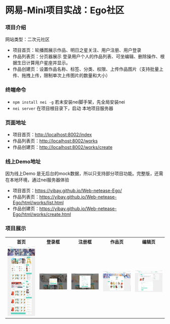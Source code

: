 <h1>网易-Mini项目实战：Ego社区</h1>
<h3>项目介绍</h3>
<p>网站类型：二次元社区</p>
<ul>
	<li>项目首页：轮播图展示作品、明日之星关注、用户注册、用户登录</li>
	<li>作品列表页：分页器展示 登录用户个人的作品列表、可坐编辑、删除操作、根据生日计算用户星座并显示。</li>
	<li>作品创建页：设置作品名称、标签、分类、权限、上传作品图片（支持批量上传、拖拽上传，限制单次上传图片的数量和大小）</li>
</ul>
<h3>终端命令</h3>
<ul>
	<li><code>npm install nei -g</code> 若未安装nei脚手架，先全局安装nei</li>
	<li><code>nei server</code> 在项目根目录下，启动 本地项目服务器</li>
</ul>
<h3>页面地址</h3>
<ul>
	<li>项目首页：<a href="http://localhost:8002/index" target="_blank">http://localhost:8002/index</a></li>
	<li>作品列表页：<a href="http://localhost:8002/works" target="_blank">http://localhost:8002/works</a></li>
	<li>作品创建页：<a href="http://localhost:8002/works/create" target="_blank">http://localhost:8002/works/create</a></li>
</ul>
<h3>线上Demo地址</h3>
<p>因为线上Demo 是无后台的mock数据，所以只支持部分项目功能。完整版，还需在本地环境，通过nei服务器体验</p>
<ul>
	<li>项目首页：<a href="https://yibay.github.io/Web-netease-Ego/" target="_blank">https://yibay.github.io/Web-netease-Ego/</a></li>
	<li>作品列表页：<a href="https://yibay.github.io/Web-netease-Ego/html/works/list.html" target="_blank">https://yibay.github.io/Web-netease-Ego/html/works/list.html</a></li>
	<li>作品创建页：<a href="https://yibay.github.io/Web-netease-Ego/html/works/create.html" target="_blank">https://yibay.github.io/Web-netease-Ego/html/works/create.html</a></li>
</ul>
<h3>项目展示</h3>
<table>
	<tr style="text-align:center;">
		<th>首页</th>
		<th>登录框</th>
		<th>注册框</th>
		<th>作品页</th>
		<th>编辑页</th>
	</tr>
	<tr>
		<td><a href="./README_Img/index.jpg" target="_blank"><img src="./README_Img/index_sm.jpg" /></a></td>
		<td><a href="./README_Img/login.png" target="_blank"><img src="./README_Img/login_sm.jpg" /></a></td>
		<td><a href="./README_Img/register.png" target="_blank"><img src="./README_Img/register_sm.jpg" /></a></td>
		<td><a href="./README_Img/list.png" target="_blank"><img src="./README_Img/list_sm.jpg" /></a></td>
		<td><a href="./README_Img/create.png" target="_blank"><img src="./README_Img/create_sm.jpg" /></a></td>
	</tr>
</table>
